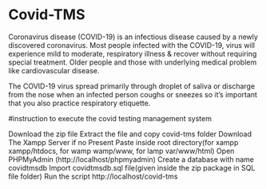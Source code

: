 # Covid-TMS

Coronavirus disease (COVID-19) is an infectious disease caused by a newly discovered coronavirus. Most people infected with the COVID-19, virus will experience mild to moderate, respiratory illness & recover without requiring special treatment. Older people and those with underlying medical problem like cardiovascular disease.

The COVID-19 virus spread primarily through droplet of saliva or discharge from the nose when an infected person coughs or sneezes so it’s important that you also practice respiratory etiquette.


#instruction to execute the covid testing management system

Download the zip file
Extract the file and copy covid-tms folder
Download The Xampp Server if no Present 
Paste inside root directory(for xampp xampp/htdocs, for wamp wamp/www, for lamp var/www/html)
Open PHPMyAdmin (http://localhost/phpmyadmin)
Create a database with name covidtmsdb
Import covidtmsdb.sql file(given inside the zip package in SQL file folder)
Run the script http://localhost/covid-tms
 

